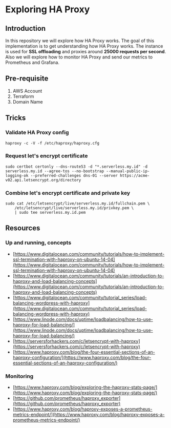 # Exploring HA Proxy

## Introduction

In this repository we will explore how HA Proxy works. The goal of this implementation is to get understanding how HA Proxy works. The instance is used for **SSL offloading** and proxies around **25000 requests per second**. Also we will explore how to monitor HA Proxy and send our metrics to Prometheus and Grafana.

## Pre-requisite

1. AWS Account
2. Terraform
3. Domain Name


## Tricks

### Validate HA Proxy config

```shell
haproxy -c -V -f /etc/haproxy/haproxy.cfg
```

### Request let's encrypt certificate

```
sudo certbot certonly --dns-route53 -d "*.serverless.my.id" -d serverless.my.id --agree-tos --no-bootstrap --manual-public-ip-logging-ok --preferred-challenges dns-01 --server https://acme-v02.api.letsencrypt.org/directory
```

### Combine let's encrypt certificate and private key

```
sudo cat /etc/letsencrypt/live/serverless.my.id/fullchain.pem \
    /etc/letsencrypt/live/serverless.my.id/privkey.pem \
    | sudo tee serverless.my.id.pem
```

## Resources

### Up and running, concepts

- [https://www.digitalocean.com/community/tutorials/how-to-implement-ssl-termination-with-haproxy-on-ubuntu-14-04](https://www.digitalocean.com/community/tutorials/how-to-implement-ssl-termination-with-haproxy-on-ubuntu-14-04)
- [https://www.digitalocean.com/community/tutorials/an-introduction-to-haproxy-and-load-balancing-concepts](https://www.digitalocean.com/community/tutorials/an-introduction-to-haproxy-and-load-balancing-concepts)
- [https://www.digitalocean.com/community/tutorial_series/load-balancing-wordpress-with-haproxy](https://www.digitalocean.com/community/tutorial_series/load-balancing-wordpress-with-haproxy)
- [https://www.linode.com/docs/uptime/loadbalancing/how-to-use-haproxy-for-load-balancing/](https://www.linode.com/docs/uptime/loadbalancing/how-to-use-haproxy-for-load-balancing/)
- [https://serversforhackers.com/c/letsencrypt-with-haproxy](https://serversforhackers.com/c/letsencrypt-with-haproxy)
- [https://www.haproxy.com/blog/the-four-essential-sections-of-an-haproxy-configuration/](https://www.haproxy.com/blog/the-four-essential-sections-of-an-haproxy-configuration/)


### Monitoring

- [https://www.haproxy.com/blog/exploring-the-haproxy-stats-page/](https://www.haproxy.com/blog/exploring-the-haproxy-stats-page/)
- [https://github.com/prometheus/haproxy_exporter](https://github.com/prometheus/haproxy_exporter)
- [https://www.haproxy.com/blog/haproxy-exposes-a-prometheus-metrics-endpoint/](https://www.haproxy.com/blog/haproxy-exposes-a-prometheus-metrics-endpoint/)